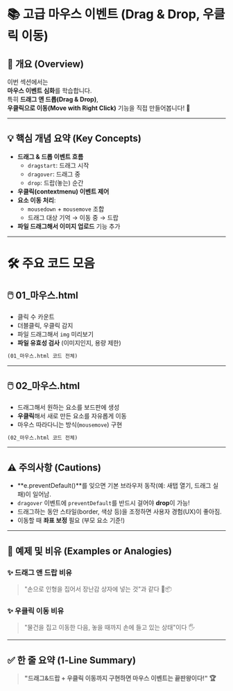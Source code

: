 # 📚 고급 마우스 이벤트 (Drag & Drop, 우클릭 이동)

## 📌 개요 (Overview)

이번 섹션에서는  
**마우스 이벤트 심화**를 학습합니다.  
특히 **드래그 앤 드롭(Drag & Drop)**,  
**우클릭으로 이동(Move with Right Click)** 기능을 직접 만들어봅니다! 🚀

---

## 💡 핵심 개념 요약 (Key Concepts)

- **드래그 & 드롭 이벤트 흐름**
  - `dragstart`: 드래그 시작
  - `dragover`: 드래그 중
  - `drop`: 드랍(놓는) 순간
- **우클릭(contextmenu) 이벤트 제어**
- **요소 이동 처리**: 
  - `mousedown` + `mousemove` 조합
  - 드래그 대상 기억 → 이동 중 → 드랍
- **파일 드래그해서 이미지 업로드** 기능 추가

---

# 🛠 주요 코드 모음

## 🖱️ 01_마우스.html

- 클릭 수 카운트
- 더블클릭, 우클릭 감지
- 파일 드래그해서 `img` 미리보기
- **파일 유효성 검사** (이미지인지, 용량 제한)

```html
(01_마우스.html 코드 전체)
```

---

## 🖱️ 02_마우스.html

- 드래그해서 원하는 요소를 보드판에 생성
- **우클릭**해서 새로 만든 요소를 자유롭게 이동
- 마우스 따라다니는 방식(`mousemove`) 구현

```html
(02_마우스.html 코드 전체)
```

---

## ⚠ 주의사항 (Cautions)

- **e.preventDefault()**를 잊으면 기본 브라우저 동작(예: 새탭 열기, 드래그 실패)이 일어남.
- `dragover` 이벤트에 `preventDefault`를 반드시 걸어야 **drop**이 가능!
- 드래그하는 동안 스타일(border, 색상 등)을 조정하면 사용자 경험(UX)이 좋아짐.
- 이동할 때 **좌표 보정** 필요 (부모 요소 기준!)

---

## 🧪 예제 및 비유 (Examples or Analogies)

### ✨ 드래그 앤 드랍 비유
> "손으로 인형을 집어서 장난감 상자에 넣는 것"과 같다 🧸📦

### ✨ 우클릭 이동 비유
> "물건을 집고 이동한 다음, 놓을 때까지 손에 들고 있는 상태"이다 🖐️

---

## ✅ 한 줄 요약 (1-Line Summary)

> **"드래그&드랍 + 우클릭 이동까지 구현하면 마우스 이벤트는 끝판왕이다!" 🏆**

